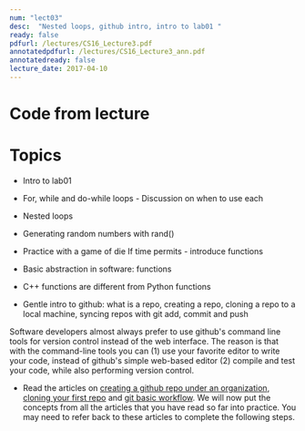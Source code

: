 ```yaml
---
num: "lect03"
desc:  "Nested loops, github intro, intro to lab01 "
ready: false
pdfurl: /lectures/CS16_Lecture3.pdf
annotatedpdfurl: /lectures/CS16_Lecture3_ann.pdf 
annotatedready: false
lecture_date: 2017-04-10
---
```



# Code from lecture

# Topics 
* Intro to lab01
* For, while and do-while loops - Discussion on when to use each
* Nested loops 
* Generating random numbers with rand()
* Practice with a game of die
If time permits - introduce functions
* Basic abstraction in software: functions
* C++ functions are different from Python functions


* Gentle intro to github: what is a repo, creating a repo,  cloning a repo to a local machine, syncing repos with git add, commit and push

Software developers almost always prefer to use github's command line tools for version control instead of the web interface. The reason is that with the command-line tools you can (1) use your favorite editor to write your code, instead of github's simple web-based editor (2) compile and test your code, while also performing version control. 

* Read the articles on [creating a github repo under an organization](https://ucsb-cs16.github.io/topics/github_com_create_private_repo_under_org/), [cloning your first repo](https://ucsb-cs56-pconrad.github.io/topics/git_cloning_your_first_repo/) and [git basic workflow](https://ucsb-cs56-pconrad.github.io/topics/git_basic_workflow/).  We will now put the concepts from all the articles that you have read so far into practice. You may need to refer back to these articles to complete the following steps.


